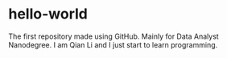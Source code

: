 # hello-world
The first repository made using GitHub. Mainly for Data Analyst Nanodegree.
I am Qian Li and I just start to learn programming. 
